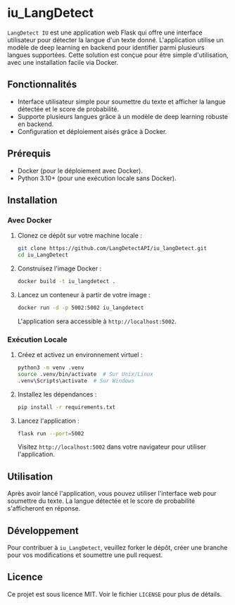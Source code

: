 # iu_LangDetect

`LangDetect IU` est une application web Flask qui offre une interface utilisateur pour détecter la langue d'un texte donné. L'application utilise un modèle de deep learning en backend pour identifier parmi plusieurs langues supportées. Cette solution est conçue pour être simple d'utilisation, avec une installation facile via Docker.

## Fonctionnalités

- Interface utilisateur simple pour soumettre du texte et afficher la langue détectée et le score de probabilité.
- Supporte plusieurs langues grâce à un modèle de deep learning robuste en backend.
- Configuration et déploiement aisés grâce à Docker.

## Prérequis

- Docker (pour le déploiement avec Docker).
- Python 3.10+ (pour une exécution locale sans Docker).

## Installation

### Avec Docker

1. Clonez ce dépôt sur votre machine locale :

    ```bash
    git clone https://github.com/LangDetectAPI/iu_langDetect.git
    cd iu_LangDetect
    ```

2. Construisez l'image Docker :

    ```bash
    docker build -t iu_langdetect .
    ```

3. Lancez un conteneur à partir de votre image :

    ```bash
    docker run -d -p 5002:5002 iu_langdetect
    ```

    L'application sera accessible à `http://localhost:5002`.

### Exécution Locale

1. Créez et activez un environnement virtuel :

    ```bash
    python3 -m venv .venv
    source .venv/bin/activate  # Sur Unix/Linux
    .venv\Scripts\activate  # Sur Windows
    ```

2. Installez les dépendances :

    ```bash
    pip install -r requirements.txt
    ```

3. Lancez l'application :

    ```bash
    flask run --port=5002
    ```

    Visitez `http://localhost:5002` dans votre navigateur pour utiliser l'application.

## Utilisation

Après avoir lancé l'application, vous pouvez utiliser l'interface web pour soumettre du texte. La langue détectée et le score de probabilité s'afficheront en réponse.

## Développement

Pour contribuer à `iu_LangDetect`, veuillez forker le dépôt, créer une branche pour vos modifications et soumettre une pull request.

## Licence

Ce projet est sous licence MIT. Voir le fichier `LICENSE` pour plus de détails.
